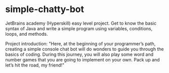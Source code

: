 # simple-chatty-bot
JetBrains academy (Hyperskill) easy level project.
Get to know the basic syntax of Java and write a simple program using variables, conditions, loops, and methods.

Project introduction:
"Here, at the beginning of your programmer’s path, creating a simple console chat bot will do wonders to guide you through the basics of coding. 
During this journey, you will also play some word and number games that you are going to implement on your own. 
Pack up and let’s hit the road, my friend!"
